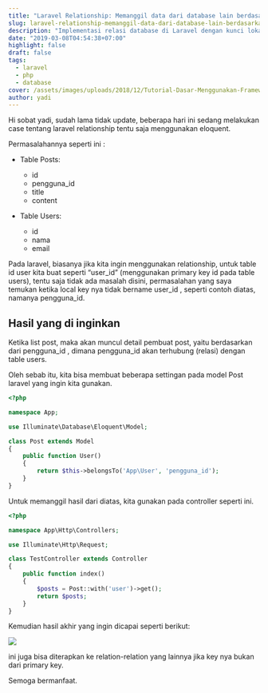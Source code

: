 ```yaml
---
title: "Laravel Relationship: Memanggil data dari database lain berdasarkan localkey"
slug: laravel-relationship-memanggil-data-dari-database-lain-berdasarkan-localkey
description: "Implementasi relasi database di Laravel dengan kunci lokal kustom"
date: "2019-03-08T04:54:38+07:00"
highlight: false
draft: false
tags:
  - laravel
  - php
  - database
cover: /assets/images/uploads/2018/12/Tutorial-Dasar-Menggunakan-Framework-Laravel.png
author: yadi
---
```


Hi sobat yadi, sudah lama tidak update, beberapa hari ini sedang melakukan case tentang laravel relationship tentu saja menggunakan eloquent.

Permasalahannya seperti ini :

* Table Posts:
  * id
  * pengguna_id
  * title
  * content


* Table Users:
  * id
  * nama
  * email


Pada laravel, biasanya jika kita ingin menggunakan relationship, untuk table id user kita buat seperti “user_id” (menggunakan primary key id pada table users), tentu saja tidak ada masalah disini, permasalahan yang saya temukan ketika local key nya tidak bername user_id , seperti contoh diatas, namanya pengguna_id.

## Hasil yang di inginkan
Ketika list post, maka akan muncul detail pembuat post, yaitu berdasarkan dari pengguna_id , dimana pengguna_id akan terhubung (relasi) dengan table users.

Oleh sebab itu, kita bisa membuat beberapa settingan pada model Post laravel yang ingin kita gunakan.

```php
<?php

namespace App;

use Illuminate\Database\Eloquent\Model;

class Post extends Model
{
    public function User()
    {
        return $this->belongsTo('App\User', 'pengguna_id');
    }
}
```

Untuk memanggil hasil dari diatas, kita gunakan pada controller seperti ini.

```php
<?php

namespace App\Http\Controllers;

use Illuminate\Http\Request;

class TestController extends Controller
{
    public function index()
    {
        $posts = Post::with('user')->get();
        return $posts;
    }
}
```

Kemudian hasil akhir yang ingin dicapai seperti berikut:

![](/assets/images/uploads/2019/03/Selection_00936.png)

ini juga bisa diterapkan ke relation-relation yang lainnya jika key nya bukan dari primary key.

Semoga bermanfaat.
